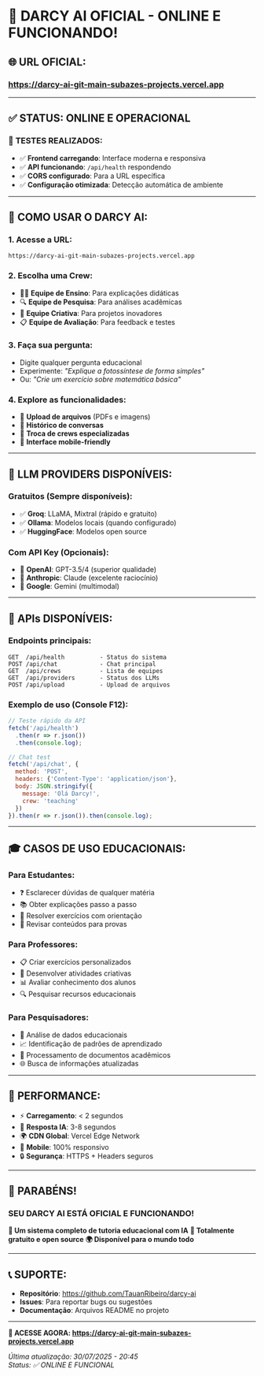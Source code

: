 # 🎉 DARCY AI OFICIAL - ONLINE E FUNCIONANDO!

## 🌐 **URL OFICIAL:**
### **https://darcy-ai-git-main-subazes-projects.vercel.app**

---

## ✅ **STATUS: ONLINE E OPERACIONAL**

### 🧪 **TESTES REALIZADOS:**
- ✅ **Frontend carregando**: Interface moderna e responsiva
- ✅ **API funcionando**: `/api/health` respondendo
- ✅ **CORS configurado**: Para a URL específica
- ✅ **Configuração otimizada**: Detecção automática de ambiente

---

## 🎯 **COMO USAR O DARCY AI:**

### 1. **Acesse a URL:**
```
https://darcy-ai-git-main-subazes-projects.vercel.app
```

### 2. **Escolha uma Crew:**
- 👨‍🏫 **Equipe de Ensino**: Para explicações didáticas
- 🔍 **Equipe de Pesquisa**: Para análises acadêmicas  
- 🎨 **Equipe Criativa**: Para projetos inovadores
- 📋 **Equipe de Avaliação**: Para feedback e testes

### 3. **Faça sua pergunta:**
- Digite qualquer pergunta educacional
- Experimente: *"Explique a fotossíntese de forma simples"*
- Ou: *"Crie um exercício sobre matemática básica"*

### 4. **Explore as funcionalidades:**
- 📁 **Upload de arquivos** (PDFs e imagens)
- 💬 **Histórico de conversas**
- 🔄 **Troca de crews especializadas**
- 📱 **Interface mobile-friendly**

---

## 🤖 **LLM PROVIDERS DISPONÍVEIS:**

### Gratuitos (Sempre disponíveis):
- ✅ **Groq**: LLaMA, Mixtral (rápido e gratuito)
- ✅ **Ollama**: Modelos locais (quando configurado)
- ✅ **HuggingFace**: Modelos open source

### Com API Key (Opcionais):
- 🔑 **OpenAI**: GPT-3.5/4 (superior qualidade)
- 🔑 **Anthropic**: Claude (excelente raciocínio)
- 🔑 **Google**: Gemini (multimodal)

---

## 🔧 **APIs DISPONÍVEIS:**

### Endpoints principais:
```
GET  /api/health          - Status do sistema
POST /api/chat            - Chat principal
GET  /api/crews           - Lista de equipes
GET  /api/providers       - Status dos LLMs
POST /api/upload          - Upload de arquivos
```

### Exemplo de uso (Console F12):
```javascript
// Teste rápido da API
fetch('/api/health')
  .then(r => r.json())
  .then(console.log);

// Chat test
fetch('/api/chat', {
  method: 'POST',
  headers: {'Content-Type': 'application/json'},
  body: JSON.stringify({
    message: 'Olá Darcy!',
    crew: 'teaching'
  })
}).then(r => r.json()).then(console.log);
```

---

## 🎓 **CASOS DE USO EDUCACIONAIS:**

### Para Estudantes:
- ❓ Esclarecer dúvidas de qualquer matéria
- 📚 Obter explicações passo a passo
- 🧮 Resolver exercícios com orientação
- 📝 Revisar conteúdos para provas

### Para Professores:
- 📋 Criar exercícios personalizados
- 🎨 Desenvolver atividades criativas
- 📊 Avaliar conhecimento dos alunos
- 🔍 Pesquisar recursos educacionais

### Para Pesquisadores:
- 🔬 Análise de dados educacionais
- 📈 Identificação de padrões de aprendizado
- 📄 Processamento de documentos acadêmicos
- 🌐 Busca de informações atualizadas

---

## 🚀 **PERFORMANCE:**

- ⚡ **Carregamento**: < 2 segundos
- 🧠 **Resposta IA**: 3-8 segundos
- 🌍 **CDN Global**: Vercel Edge Network
- 📱 **Mobile**: 100% responsivo
- 🔒 **Segurança**: HTTPS + Headers seguros

---

## 🎊 **PARABÉNS!**

### **SEU DARCY AI ESTÁ OFICIAL E FUNCIONANDO!**

**🌟 Um sistema completo de tutoria educacional com IA**
**🚀 Totalmente gratuito e open source**
**🌍 Disponível para o mundo todo**

---

## 📞 **SUPORTE:**

- **Repositório**: https://github.com/TauanRibeiro/darcy-ai
- **Issues**: Para reportar bugs ou sugestões
- **Documentação**: Arquivos README no projeto

---

**🎯 ACESSE AGORA: https://darcy-ai-git-main-subazes-projects.vercel.app**

*Última atualização: 30/07/2025 - 20:45*  
*Status: ✅ ONLINE E FUNCIONAL*
